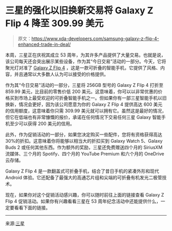 # 三星的强化以旧换新交易将 Galaxy Z Flip 4 降至 309.99 美元

> 原文：<https://www.xda-developers.com/samsung-galaxy-z-flip-4-enhanced-trade-in-deal/>

本周，三星正在庆祝其成立 53 周年，为其许多产品提供了大量交易。也就是说，该公司每天还会突出展示某些设备，作为其“今日交易”活动的一部分。今天，它将聚光灯对准了 [Galaxy Z Flip 4](https://www.xda-developers.com/samsung-galaxy-z-flip-4-review/) ，这是一款可折叠的智能手机，它提供了风格、内容，并且通常以大多数人认为可以接受的价格提供。

作为其“今日交易”活动的一部分，三星将 256GB 型号的 Galaxy Z Flip 4 打折至 859.99 美元，比目前的零售价低 200 美元。这意味着，你可以以非常优惠的价格买到市场上最受欢迎的可折叠智能手机之一。但如果你有一部三星智能手机以旧换新，情况会更好，因为该公司愿意为你的 Galaxy Z Flip 4 提供高达 600 美元的信用额度，这意味着你只需 309.99 美元就可以拥有它。虽然这是最好的情况，但它在低端也有非常慷慨的报价，承诺在任何情况下交易任何三星 Galaxy 智能手机至少可以获得 200 美元的信用。

此外，作为促销活动的一部分，如果您决定购买一些配件，您将有资格获得高达 30%的折扣。这意味着你将能够以相当大的折扣买到 Galaxy Watch 5、Galaxy Buds 2 或任何其他东西。作为额外的奖励，三星还免费赠送四个月的 SiriusXM 流媒体、三个月的 Spotify、四个月的 YouTube Premium 和六个月的 OneDrive 云存储。

Galaxy Z Flip 4 是一款翻盖式可折叠手机，结合了昔日手机的紧凑外形和现代 Android 体验。它还配备了最强大的高通芯片组和尖端的可折叠有机发光二极管技术。

现在，如果你对这个促销活动感兴趣，你可以随时前往上面的链接查看 Galaxy Z Flip 4 促销活动。如果你有兴趣看看三星在 53 周年纪念活动中还能提供什么，一定要看看下面的链接。

* * *

来源:[三星](https://shop-links.co/link/?exclusive=1&publisher_slug=xda&article_name=Samsung%27s+enhanced+trade-in+deal+brings+the+Galaxy+Z+Flip+4+down+to+%24309.99&article_url=https%3A%2F%2Fwww.xda-developers.com%2Fsamsung-galaxy-z-flip-4-enhanced-trade-in-deal%2F&u1=UUxdaUeUpU1000100&url=https%3A%2F%2Fwww.samsung.com%2Fus%2Fshop%2Fall-deals%2F)